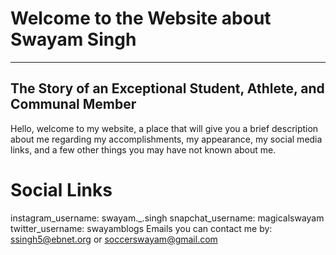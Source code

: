 # Welcome to the Website about Swayam Singh
---
The Story of an Exceptional Student, Athlete, and Communal Member
---
Hello, welcome to my website, a place that will give you a 
brief description about me regarding my accomplishments, my appearance, my
social media links, and a few other things you may have not known about me.

# Social Links
instagram_username: swayam._.singh
snapchat_username: magicalswayam
twitter_username: swayamblogs
Emails you can contact me by: ssingh5@ebnet.org or soccerswayam@gmail.com

